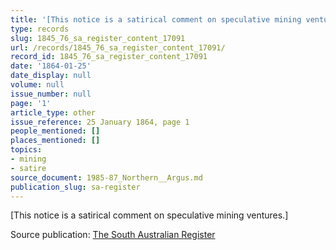 ```yaml
---
title: '[This notice is a satirical comment on speculative mining ventures.]'
type: records
slug: 1845_76_sa_register_content_17091
url: /records/1845_76_sa_register_content_17091/
record_id: 1845_76_sa_register_content_17091
date: '1864-01-25'
date_display: null
volume: null
issue_number: null
page: '1'
article_type: other
issue_reference: 25 January 1864, page 1
people_mentioned: []
places_mentioned: []
topics:
- mining
- satire
source_document: 1985-87_Northern__Argus.md
publication_slug: sa-register
---
```


[This notice is a satirical comment on speculative mining ventures.]

Source publication: [The South Australian Register](/publications/sa-register/)
